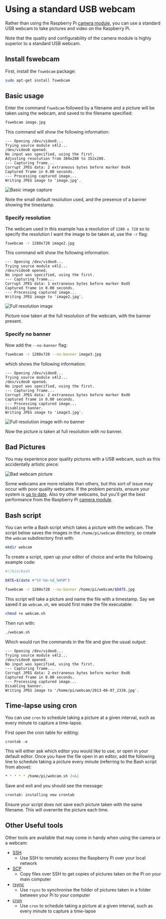 # Using a standard USB webcam

Rather than using the Raspberry Pi [camera module](../camera/README.md), you can use a standard USB webcam to take pictures and video on the Raspberry Pi.

Note that the quality and configurability of the camera module is highly superior to a standard USB webcam.

## Install fswebcam

First, install the `fswebcam` package:

```bash
sudo apt-get install fswebcam
```

## Basic usage

Enter the command `fswebcam` followed by a filename and a picture will be taken using the webcam, and saved to the filename specified:

```bash
fswebcam image.jpg
```

This command will show the following information:

```
--- Opening /dev/video0...
Trying source module v4l2...
/dev/video0 opened.
No input was specified, using the first.
Adjusting resolution from 384x288 to 352x288.
--- Capturing frame...
Corrupt JPEG data: 2 extraneous bytes before marker 0xd4
Captured frame in 0.00 seconds.
--- Processing captured image...
Writing JPEG image to 'image.jpg'.
```

![Basic image capture](images/image.jpg)

Note the small default resolution used, and the presence of a banner showing the timestamp.

### Specify resolution

The webcam used in this example has a resolution of `1280 x 720` so to specify the resolution I want the image to be taken at, use the `-r` flag:

```bash
fswebcam -r 1280x720 image2.jpg
```

This command will show the following information:

```
--- Opening /dev/video0...
Trying source module v4l2...
/dev/video0 opened.
No input was specified, using the first.
--- Capturing frame...
Corrupt JPEG data: 1 extraneous bytes before marker 0xd5
Captured frame in 0.00 seconds.
--- Processing captured image...
Writing JPEG image to 'image2.jpg'.
```

![Full resolution image](images/image2.jpg)

Picture now taken at the full resolution of the webcam, with the banner present.

### Specify no banner

Now add the `--no-banner` flag:

```bash
fswebcam -r 1280x720 --no-banner image3.jpg
```

which shows the following information:

```
--- Opening /dev/video0...
Trying source module v4l2...
/dev/video0 opened.
No input was specified, using the first.
--- Capturing frame...
Corrupt JPEG data: 2 extraneous bytes before marker 0xd6
Captured frame in 0.00 seconds.
--- Processing captured image...
Disabling banner.
Writing JPEG image to 'image3.jpg'.
```

![Full resolution image with no banner](images/image3.jpg)

Now the picture is taken at full resolution with no banner.

## Bad Pictures

You may experience poor quality pictures with a USB webcam, such as this accidentally artistic piece:

![Bad webcam picture](images/jack.jpg)

Some webcams are more reliable than others, but this sort of issue may occur with poor quality webcams. If the problem persists, ensure your system is [up to date](../../raspbian/updating.md). Also try other webcams, but you'll get the best performance from the Raspberry Pi [camera module](https://www.raspberrypi.org/help/camera-module-setup/).

## Bash script

You can write a Bash script which takes a picture with the webcam. The script below saves the images in the `/home/pi/webcam` directory, so create the `webcam` subdirectory first with:

```bash
mkdir webcam
```

To create a script, open up your editor of choice and write the following example code:

```bash
#!/bin/bash

DATE=$(date +"%Y-%m-%d_%H%M")

fswebcam -r 1280x720 --no-banner /home/pi/webcam/$DATE.jpg
```

This script will take a picture and name the file with a timestamp. Say we saved it as `webcam.sh`, we would first make the file executable:

```bash
chmod +x webcam.sh
```

Then run with:

```bash
./webcam.sh
```

Which would run the commands in the file and give the usual output:

```
--- Opening /dev/video0...
Trying source module v4l2...
/dev/video0 opened.
No input was specified, using the first.
--- Capturing frame...
Corrupt JPEG data: 2 extraneous bytes before marker 0xd6
Captured frame in 0.00 seconds.
--- Processing captured image...
Disabling banner.
Writing JPEG image to '/home/pi/webcam/2013-06-07_2338.jpg'.
```

## Time-lapse using cron

You can use `cron` to schedule taking a picture at a given interval, such as every minute to capture a time-lapse.

First open the cron table for editing:

```
crontab -e
```

This will either ask which editor you would like to use, or open in your default editor. Once you have the file open in an editor, add the following line to schedule taking a picture every minute (referring to the Bash script from above):

```bash
* * * * * /home/pi/webcam.sh 2>&1
```

Save and exit and you should see the message:

```bash
crontab: installing new crontab
```

Ensure your script does not save each picture taken with the same filename. This will overwrite the picture each time.

## Other Useful tools

Other tools are available that may come in handy when using the camera or a webcam:

- [SSH](../../remote-access/ssh/README.md)
    - Use SSH to remotely access the Raspberry Pi over your local network
- [SCP](../../remote-access/ssh/scp.md)
    - Copy files over SSH to get copies of pictures taken on the Pi on your main computer
- [rsync](../../remote-access/ssh/rsync.md)
    - Use `rsync` to synchronise the folder of pictures taken in a folder between your Pi to your computer
- [cron](../../linux/usage/cron.md)
    - Use `cron` to schedule taking a picture at a given interval, such as every minute to capture a time-lapse
